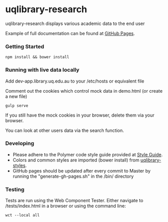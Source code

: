 # uqlibrary-research

uqlibrary-research displays various academic data to the end user

Example of full documentation can be found at [GitHub Pages](http://uqlibrary.github.io/uqlibrary-research).

### Getting Started
```
npm install && bower install
```

### Running with live data locally
Add dev-app.library.uq.edu.au to your /etc/hosts or equivalent file

Comment out the cookies which control mock data in demo.html (or create a new file)

```
gulp serve
```

If you still have the mock cookies in your browser, delete them via your browser.

You can look at other users data via the search function.


### Developing
- Please adhere to the Polymer code style guide provided at [Style Guide](http://polymerelements.github.io/style-guide/). 
- Colors and common styles are imported (bower install) from [uqlibrary-styles](http://github.com/uqlibrary/uqlibrary-styles).
- GitHub pages should be updated after every commit to Master by running the "generate-gh-pages.sh" in the /bin/ directory

### Testing
Tests are run using the Web Component Tester. Either navigate to /tests/index.html in a browser or using the command line:
```
wct --local all
```